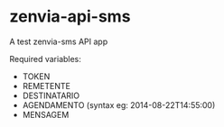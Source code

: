 # zenvia-api-sms

A test zenvia-sms API app 

Required variables:

- TOKEN
- REMETENTE
- DESTINATARIO
- AGENDAMENTO (syntax eg: 2014-08-22T14:55:00)
- MENSAGEM
